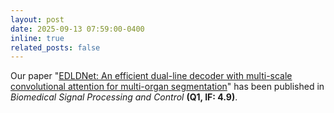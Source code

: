 ```yaml
---
layout: post
date: 2025-09-13 07:59:00-0400
inline: true
related_posts: false
---
```


Our paper "[EDLDNet: An efficient dual-line decoder with multi-scale convolutional attention for multi-organ segmentation](https://doi.org/10.1016/j.bspc.2025.108611)" has been published in _Biomedical Signal Processing and Control_ **(Q1, IF: 4.9)**.

